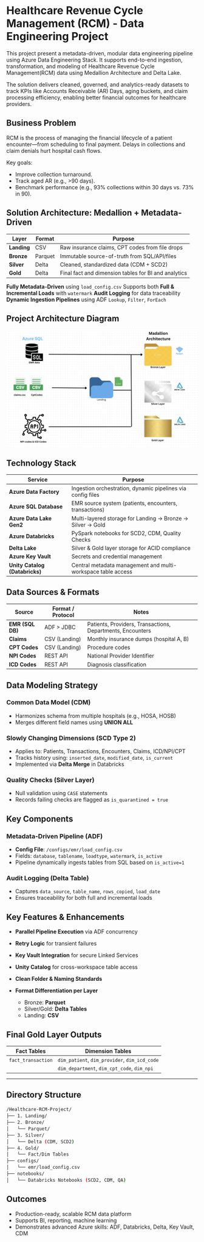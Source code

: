 # Healthcare Revenue Cycle Management (RCM) - Data Engineering Project

This project present a metadata-driven, modular data engineering pipeline using Azure Data Engineering Stack. It supports end-to-end ingestion, transformation, and modeling of Healthcare Revenue Cycle Management(RCM) data using Medallion Architecture and Delta Lake.

The solution delivers cleaned, governed, and analytics-ready datasets to track KPIs like Accounts Receivable (AR) Days, aging buckets, and claim processing efficiency, enabling better financial outcomes for healthcare providers.

## Business Problem
RCM is the process of managing the financial lifecycle of a patient encounter—from scheduling to final payment. Delays in collections and claim denials hurt hospital cash flows.

Key goals:
* Improve collection turnaround.
* Track aged AR (e.g., >90 days).
* Benchmark performance (e.g., 93% collections within 30 days vs. 73% in 90).


## Solution Architecture: Medallion + Metadata-Driven

| Layer       | Format  | Purpose                                              |
| ----------- | ------- | ---------------------------------------------------- |
| **Landing** | CSV     | Raw insurance claims, CPT codes from file drops      |
| **Bronze**  | Parquet | Immutable source-of-truth from SQL/API/files         |
| **Silver**  | Delta   | Cleaned, standardized data (CDM + SCD2)              |
| **Gold**    | Delta   | Final fact and dimension tables for BI and analytics |

**Fully Metadata-Driven** using `load_config.csv`
Supports both **Full & Incremental Loads** with `watermark`
**Audit Logging** for data traceability
**Dynamic Ingestion Pipelines** using ADF `Lookup`, `Filter`, `ForEach`
## Project Architecture Diagram
![Alt text](project_architecture_diagram.png)

## Technology Stack

| Service                        | Purpose                                                      |
| ------------------------------ | ------------------------------------------------------------ |
| **Azure Data Factory**         | Ingestion orchestration, dynamic pipelines via config files  |
| **Azure SQL Database**         | EMR source system (patients, encounters, transactions)       |
| **Azure Data Lake Gen2**       | Multi-layered storage for Landing → Bronze → Silver → Gold   |
| **Azure Databricks**           | PySpark notebooks for SCD2, CDM, Quality Checks              |
| **Delta Lake**                 | Silver & Gold layer storage for ACID compliance              |
| **Azure Key Vault**            | Secrets and credential management                            |
| **Unity Catalog (Databricks)** | Central metadata management and multi-workspace table access |

## Data Sources & Formats

| Source           | Format / Protocol | Notes                                                      |
| ---------------- | ----------------- | ---------------------------------------------------------- |
| **EMR (SQL DB)** | ADF > JDBC        | Patients, Providers, Transactions, Departments, Encounters |
| **Claims**       | CSV (Landing)     | Monthly insurance dumps (hospital A, B)                    |
| **CPT Codes**    | CSV (Landing)     | Procedure codes                                            |
| **NPI Codes**    | REST API          | National Provider Identifier                               |
| **ICD Codes**    | REST API          | Diagnosis classification                                   |


## Data Modeling Strategy

### Common Data Model (CDM)

* Harmonizes schema from multiple hospitals (e.g., HOSA, HOSB)
* Merges different field names using **UNION ALL**

### Slowly Changing Dimensions (SCD Type 2)

* Applies to: Patients, Transactions, Encounters, Claims, ICD/NPI/CPT
* Tracks history using: `inserted_date`, `modified_date`, `is_current`
* Implemented via **Delta Merge** in Databricks

### Quality Checks (Silver Layer)

* Null validation using `CASE` statements
* Records failing checks are flagged as `is_quarantined = true`


## Key Components

### Metadata-Driven Pipeline (ADF)

* **Config File**: `/configs/emr/load_config.csv`
* Fields: `database`, `tablename`, `loadtype`, `watermark`, `is_active`
* Pipeline dynamically ingests tables from SQL based on `is_active=1`

### Audit Logging (Delta Table)

* Captures `data_source`, `table_name`, `rows_copied`, `load_date`
* Ensures traceability for both full and incremental loads
  
## Key Features & Enhancements

* **Parallel Pipeline Execution** via ADF concurrency
* **Retry Logic** for transient failures
* **Key Vault Integration** for secure Linked Services
* **Unity Catalog** for cross-workspace table access
* **Clean Folder & Naming Standards**
* **Format Differentiation per Layer**

  * Bronze: **Parquet**
  * Silver/Gold: **Delta Tables**
  * Landing: **CSV**

## Final Gold Layer Outputs

| Fact Tables        | Dimension Tables                              |
| ------------------ | --------------------------------------------- |
| `fact_transaction` | `dim_patient`, `dim_provider`, `dim_icd_code` |
|                    | `dim_department`, `dim_cpt_code`, `dim_npi`   |

---

## Directory Structure 

```bash
/Healthcare-RCM-Project/
├── 1. Landing/
├── 2. Bronze/
│   └── Parquet/
├── 3. Silver/
│   └── Delta (CDM, SCD2)
├── 4. Gold/
│   └── Fact/Dim Tables
├── configs/
│   └── emr/load_config.csv
├── notebooks/
│   └── Databricks Notebooks (SCD2, CDM, QA)
```

## Outcomes

* Production-ready, scalable RCM data platform
* Supports BI, reporting, machine learning
* Demonstrates advanced Azure skills: ADF, Databricks, Delta, Key Vault, CDM
